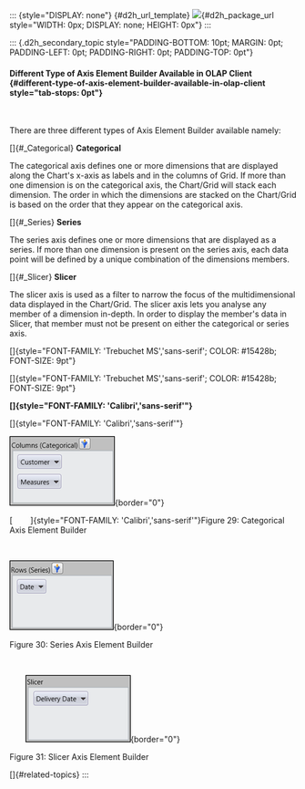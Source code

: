 ::: {style="DISPLAY: none"}
[](ms-xhelp:///?Id=d2h_url_template){#d2h_url_template} ![](!package_url!){#d2h_package_url style="WIDTH: 0px; DISPLAY: none; HEIGHT: 0px"}
:::

::: {.d2h_secondary_topic style="PADDING-BOTTOM: 10pt; MARGIN: 0pt; PADDING-LEFT: 0pt; PADDING-RIGHT: 0pt; PADDING-TOP: 0pt"}
#### Different Type of Axis Element Builder Available in OLAP Client {#different-type-of-axis-element-builder-available-in-olap-client style="tab-stops: 0pt"}

 

There are three different types of Axis Element Builder available namely:

[]{#_Categorical} **Categorical**

The categorical axis defines one or more dimensions that are displayed along the Chart\'s x-axis as labels and in the columns of Grid. If more than one dimension is on the categorical axis, the Chart/Grid will stack each dimension. The order in which the dimensions are stacked on the Chart/Grid is based on the order that they appear on the categorical axis.

[]{#_Series} **Series**

The series axis defines one or more dimensions that are displayed as a series. If more than one dimension is present on the series axis, each data point will be defined by a unique combination of the dimensions members.

[]{#_Slicer} **Slicer**

The slicer axis is used as a filter to narrow the focus of the multidimensional data displayed in the Chart/Grid. The slicer axis lets you analyse any member of a dimension in-depth. In order to display the member\'s data in Slicer, that member must not be present on either the categorical or series axis.

[]{style="FONT-FAMILY: 'Trebuchet MS','sans-serif'; COLOR: #15428b; FONT-SIZE: 9pt"} 

[]{style="FONT-FAMILY: 'Trebuchet MS','sans-serif'; COLOR: #15428b; FONT-SIZE: 9pt"} 

**[]{style="FONT-FAMILY: 'Calibri','sans-serif'"}**  

[]{style="FONT-FAMILY: 'Calibri','sans-serif'"} 

![](ImagesExt/image40_55.png){border="0"}

[        ]{style="FONT-FAMILY: 'Calibri','sans-serif'"}Figure 29: Categorical Axis Element Builder

 

![](ImagesExt/image40_56.png){border="0"}

Figure 30: Series Axis Element Builder

 

       ![](ImagesExt/image40_57.png){border="0"}

Figure 31: Slicer Axis Element Builder

[]{#related-topics}
:::
